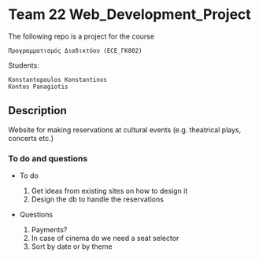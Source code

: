 # Team 22 Web_Development_Project

The following repo is a project for the course
```
Προγραμματισμός Διαδικτύου (ECE_ΓΚ802)
```
Students:
```
Konstantopoulos Konstantinos
Kontos Panagiotis
```
## Description
Website for making reservations at cultural events
(e.g. theatrical plays, concerts etc.)


### To do and questions
- To do 
    1. Get ideas from existing sites on how to design it
    2. Design the db to handle the reservations

- Questions
    1. Payments?
    2. In case of cinema do we need a seat selector
    3. Sort by date or by theme 
